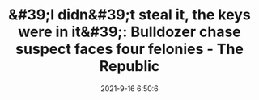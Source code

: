 ---
"title": "&amp;#39;I didn&amp;#39;t steal it, the keys were in it&amp;#39;: Bulldozer chase suspect faces four felonies - The Republic"
"date": "2021-9-16 6:50:6"
"feed_name": "GOOGLENEWSCONSTRUCTION"
"feed_website": "https://news.google.com/search?q=construction%2Bincident&hl=en-US&gl=US&ceid=US:en"
"feed_rss": "https://news.google.com/rss/search?q=construction%2Bincident&hl=en-US&gl=US&ceid=US:en"
"link": "http://www.therepublic.com/2021/09/16/i_didnt_steal_it_the_keys_were_in_it_bulldozer_chase_suspect_faces_four_felonies/"
"file": "_posts/2021-1-1-97414d1db1c5951d1ad1cca6f90e9bf19ce9e3ee.md"
"accident": "1"
"drilling": "0"
"dead": "0"
"injured": "0"
---